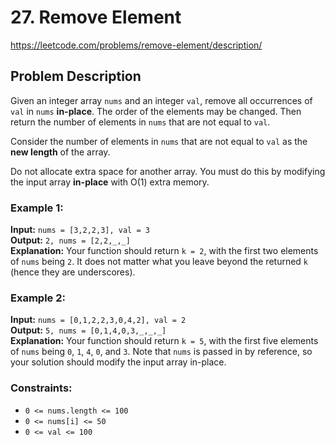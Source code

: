 # 27. Remove Element

https://leetcode.com/problems/remove-element/description/

## Problem Description

Given an integer array `nums` and an integer `val`, remove all occurrences of `val` in `nums` **in-place**. The order of the elements may be changed. Then return the number of elements in `nums` that are not equal to `val`.

Consider the number of elements in `nums` that are not equal to `val` as the **new length** of the array.

Do not allocate extra space for another array. You must do this by modifying the input array **in-place** with O(1) extra memory.

### Example 1:
**Input:** `nums = [3,2,2,3], val = 3`  
**Output:** `2, nums = [2,2,_,_]`  
**Explanation:** Your function should return `k = 2`, with the first two elements of `nums` being `2`. It does not matter what you leave beyond the returned `k` (hence they are underscores).

### Example 2:
**Input:** `nums = [0,1,2,2,3,0,4,2], val = 2`  
**Output:** `5, nums = [0,1,4,0,3,_,_,_]`  
**Explanation:** Your function should return `k = 5`, with the first five elements of `nums` being `0`, `1`, `4`, `0`, and `3`. Note that `nums` is passed in by reference, so your solution should modify the input array in-place.

### Constraints:
- `0 <= nums.length <= 100`
- `0 <= nums[i] <= 50`
- `0 <= val <= 100`
